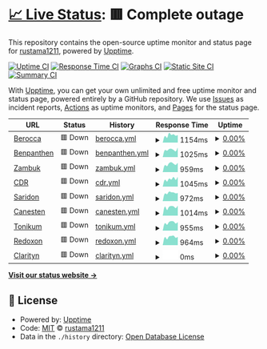 # [📈 Live Status](https://rustama1211.github.io/up): <!--live status--> **🟥 Complete outage**

This repository contains the open-source uptime monitor and status page for [rustama1211](https://rustama1211.github.io/up), powered by [Upptime](https://github.com/upptime/upptime).

[![Uptime CI](https://github.com/rustama1211/up/workflows/Uptime%20CI/badge.svg)](https://github.com/rustama1211/up/actions?query=workflow%3A%22Uptime+CI%22)
[![Response Time CI](https://github.com/rustama1211/up/workflows/Response%20Time%20CI/badge.svg)](https://github.com/rustama1211/up/actions?query=workflow%3A%22Response+Time+CI%22)
[![Graphs CI](https://github.com/rustama1211/up/workflows/Graphs%20CI/badge.svg)](https://github.com/rustama1211/up/actions?query=workflow%3A%22Graphs+CI%22)
[![Static Site CI](https://github.com/rustama1211/up/workflows/Static%20Site%20CI/badge.svg)](https://github.com/rustama1211/up/actions?query=workflow%3A%22Static+Site+CI%22)
[![Summary CI](https://github.com/rustama1211/up/workflows/Summary%20CI/badge.svg)](https://github.com/rustama1211/up/actions?query=workflow%3A%22Summary+CI%22)

With [Upptime](https://upptime.js.org), you can get your own unlimited and free uptime monitor and status page, powered entirely by a GitHub repository. We use [Issues](https://github.com/rustama1211/up/issues) as incident reports, [Actions](https://github.com/rustama1211/up/actions) as uptime monitors, and [Pages](https://rustama1211.github.io/up) for the status page.

<!--start: status pages-->
<!-- This summary is generated by Upptime (https://github.com/upptime/upptime) -->
<!-- Do not edit this manually, your changes will be overwritten -->
<!-- prettier-ignore -->
| URL | Status | History | Response Time | Uptime |
| --- | ------ | ------- | ------------- | ------ |
| <img alt="" src="https://icons.duckduckgo.com/ip3/berocca.co.id.ico" height="13"> [Berocca](https://berocca.co.id) | 🟥 Down | [berocca.yml](https://github.com/rustama1211/up/commits/HEAD/history/berocca.yml) | <details><summary><img alt="Response time graph" src="./graphs/berocca/response-time-week.png" height="20"> 1154ms</summary><br><a href="https://statuses.otesuto.com/history/berocca"><img alt="Response time 882" src="https://img.shields.io/endpoint?url=https%3A%2F%2Fraw.githubusercontent.com%2Frustama1211%2Fup%2FHEAD%2Fapi%2Fberocca%2Fresponse-time.json"></a><br><a href="https://statuses.otesuto.com/history/berocca"><img alt="24-hour response time 1191" src="https://img.shields.io/endpoint?url=https%3A%2F%2Fraw.githubusercontent.com%2Frustama1211%2Fup%2FHEAD%2Fapi%2Fberocca%2Fresponse-time-day.json"></a><br><a href="https://statuses.otesuto.com/history/berocca"><img alt="7-day response time 1154" src="https://img.shields.io/endpoint?url=https%3A%2F%2Fraw.githubusercontent.com%2Frustama1211%2Fup%2FHEAD%2Fapi%2Fberocca%2Fresponse-time-week.json"></a><br><a href="https://statuses.otesuto.com/history/berocca"><img alt="30-day response time 1020" src="https://img.shields.io/endpoint?url=https%3A%2F%2Fraw.githubusercontent.com%2Frustama1211%2Fup%2FHEAD%2Fapi%2Fberocca%2Fresponse-time-month.json"></a><br><a href="https://statuses.otesuto.com/history/berocca"><img alt="1-year response time 902" src="https://img.shields.io/endpoint?url=https%3A%2F%2Fraw.githubusercontent.com%2Frustama1211%2Fup%2FHEAD%2Fapi%2Fberocca%2Fresponse-time-year.json"></a></details> | <details><summary><a href="https://statuses.otesuto.com/history/berocca">0.00%</a></summary><a href="https://statuses.otesuto.com/history/berocca"><img alt="All-time uptime 78.11%" src="https://img.shields.io/endpoint?url=https%3A%2F%2Fraw.githubusercontent.com%2Frustama1211%2Fup%2FHEAD%2Fapi%2Fberocca%2Fuptime.json"></a><br><a href="https://statuses.otesuto.com/history/berocca"><img alt="24-hour uptime 0.00%" src="https://img.shields.io/endpoint?url=https%3A%2F%2Fraw.githubusercontent.com%2Frustama1211%2Fup%2FHEAD%2Fapi%2Fberocca%2Fuptime-day.json"></a><br><a href="https://statuses.otesuto.com/history/berocca"><img alt="7-day uptime 0.00%" src="https://img.shields.io/endpoint?url=https%3A%2F%2Fraw.githubusercontent.com%2Frustama1211%2Fup%2FHEAD%2Fapi%2Fberocca%2Fuptime-week.json"></a><br><a href="https://statuses.otesuto.com/history/berocca"><img alt="30-day uptime 7.96%" src="https://img.shields.io/endpoint?url=https%3A%2F%2Fraw.githubusercontent.com%2Frustama1211%2Fup%2FHEAD%2Fapi%2Fberocca%2Fuptime-month.json"></a><br><a href="https://statuses.otesuto.com/history/berocca"><img alt="1-year uptime 63.11%" src="https://img.shields.io/endpoint?url=https%3A%2F%2Fraw.githubusercontent.com%2Frustama1211%2Fup%2FHEAD%2Fapi%2Fberocca%2Fuptime-year.json"></a></details>
| <img alt="" src="https://icons.duckduckgo.com/ip3/bepanthen.co.id.ico" height="13"> [Benpanthen](https://bepanthen.co.id) | 🟥 Down | [benpanthen.yml](https://github.com/rustama1211/up/commits/HEAD/history/benpanthen.yml) | <details><summary><img alt="Response time graph" src="./graphs/benpanthen/response-time-week.png" height="20"> 1025ms</summary><br><a href="https://statuses.otesuto.com/history/benpanthen"><img alt="Response time 930" src="https://img.shields.io/endpoint?url=https%3A%2F%2Fraw.githubusercontent.com%2Frustama1211%2Fup%2FHEAD%2Fapi%2Fbenpanthen%2Fresponse-time.json"></a><br><a href="https://statuses.otesuto.com/history/benpanthen"><img alt="24-hour response time 1309" src="https://img.shields.io/endpoint?url=https%3A%2F%2Fraw.githubusercontent.com%2Frustama1211%2Fup%2FHEAD%2Fapi%2Fbenpanthen%2Fresponse-time-day.json"></a><br><a href="https://statuses.otesuto.com/history/benpanthen"><img alt="7-day response time 1025" src="https://img.shields.io/endpoint?url=https%3A%2F%2Fraw.githubusercontent.com%2Frustama1211%2Fup%2FHEAD%2Fapi%2Fbenpanthen%2Fresponse-time-week.json"></a><br><a href="https://statuses.otesuto.com/history/benpanthen"><img alt="30-day response time 972" src="https://img.shields.io/endpoint?url=https%3A%2F%2Fraw.githubusercontent.com%2Frustama1211%2Fup%2FHEAD%2Fapi%2Fbenpanthen%2Fresponse-time-month.json"></a><br><a href="https://statuses.otesuto.com/history/benpanthen"><img alt="1-year response time 945" src="https://img.shields.io/endpoint?url=https%3A%2F%2Fraw.githubusercontent.com%2Frustama1211%2Fup%2FHEAD%2Fapi%2Fbenpanthen%2Fresponse-time-year.json"></a></details> | <details><summary><a href="https://statuses.otesuto.com/history/benpanthen">0.00%</a></summary><a href="https://statuses.otesuto.com/history/benpanthen"><img alt="All-time uptime 78.11%" src="https://img.shields.io/endpoint?url=https%3A%2F%2Fraw.githubusercontent.com%2Frustama1211%2Fup%2FHEAD%2Fapi%2Fbenpanthen%2Fuptime.json"></a><br><a href="https://statuses.otesuto.com/history/benpanthen"><img alt="24-hour uptime 0.00%" src="https://img.shields.io/endpoint?url=https%3A%2F%2Fraw.githubusercontent.com%2Frustama1211%2Fup%2FHEAD%2Fapi%2Fbenpanthen%2Fuptime-day.json"></a><br><a href="https://statuses.otesuto.com/history/benpanthen"><img alt="7-day uptime 0.00%" src="https://img.shields.io/endpoint?url=https%3A%2F%2Fraw.githubusercontent.com%2Frustama1211%2Fup%2FHEAD%2Fapi%2Fbenpanthen%2Fuptime-week.json"></a><br><a href="https://statuses.otesuto.com/history/benpanthen"><img alt="30-day uptime 7.96%" src="https://img.shields.io/endpoint?url=https%3A%2F%2Fraw.githubusercontent.com%2Frustama1211%2Fup%2FHEAD%2Fapi%2Fbenpanthen%2Fuptime-month.json"></a><br><a href="https://statuses.otesuto.com/history/benpanthen"><img alt="1-year uptime 63.12%" src="https://img.shields.io/endpoint?url=https%3A%2F%2Fraw.githubusercontent.com%2Frustama1211%2Fup%2FHEAD%2Fapi%2Fbenpanthen%2Fuptime-year.json"></a></details>
| <img alt="" src="https://icons.duckduckgo.com/ip3/zambuk.co.id.ico" height="13"> [Zambuk](https://zambuk.co.id) | 🟥 Down | [zambuk.yml](https://github.com/rustama1211/up/commits/HEAD/history/zambuk.yml) | <details><summary><img alt="Response time graph" src="./graphs/zambuk/response-time-week.png" height="20"> 959ms</summary><br><a href="https://statuses.otesuto.com/history/zambuk"><img alt="Response time 1223" src="https://img.shields.io/endpoint?url=https%3A%2F%2Fraw.githubusercontent.com%2Frustama1211%2Fup%2FHEAD%2Fapi%2Fzambuk%2Fresponse-time.json"></a><br><a href="https://statuses.otesuto.com/history/zambuk"><img alt="24-hour response time 1094" src="https://img.shields.io/endpoint?url=https%3A%2F%2Fraw.githubusercontent.com%2Frustama1211%2Fup%2FHEAD%2Fapi%2Fzambuk%2Fresponse-time-day.json"></a><br><a href="https://statuses.otesuto.com/history/zambuk"><img alt="7-day response time 959" src="https://img.shields.io/endpoint?url=https%3A%2F%2Fraw.githubusercontent.com%2Frustama1211%2Fup%2FHEAD%2Fapi%2Fzambuk%2Fresponse-time-week.json"></a><br><a href="https://statuses.otesuto.com/history/zambuk"><img alt="30-day response time 1223" src="https://img.shields.io/endpoint?url=https%3A%2F%2Fraw.githubusercontent.com%2Frustama1211%2Fup%2FHEAD%2Fapi%2Fzambuk%2Fresponse-time-month.json"></a><br><a href="https://statuses.otesuto.com/history/zambuk"><img alt="1-year response time 1236" src="https://img.shields.io/endpoint?url=https%3A%2F%2Fraw.githubusercontent.com%2Frustama1211%2Fup%2FHEAD%2Fapi%2Fzambuk%2Fresponse-time-year.json"></a></details> | <details><summary><a href="https://statuses.otesuto.com/history/zambuk">0.00%</a></summary><a href="https://statuses.otesuto.com/history/zambuk"><img alt="All-time uptime 78.09%" src="https://img.shields.io/endpoint?url=https%3A%2F%2Fraw.githubusercontent.com%2Frustama1211%2Fup%2FHEAD%2Fapi%2Fzambuk%2Fuptime.json"></a><br><a href="https://statuses.otesuto.com/history/zambuk"><img alt="24-hour uptime 0.00%" src="https://img.shields.io/endpoint?url=https%3A%2F%2Fraw.githubusercontent.com%2Frustama1211%2Fup%2FHEAD%2Fapi%2Fzambuk%2Fuptime-day.json"></a><br><a href="https://statuses.otesuto.com/history/zambuk"><img alt="7-day uptime 0.00%" src="https://img.shields.io/endpoint?url=https%3A%2F%2Fraw.githubusercontent.com%2Frustama1211%2Fup%2FHEAD%2Fapi%2Fzambuk%2Fuptime-week.json"></a><br><a href="https://statuses.otesuto.com/history/zambuk"><img alt="30-day uptime 7.96%" src="https://img.shields.io/endpoint?url=https%3A%2F%2Fraw.githubusercontent.com%2Frustama1211%2Fup%2FHEAD%2Fapi%2Fzambuk%2Fuptime-month.json"></a><br><a href="https://statuses.otesuto.com/history/zambuk"><img alt="1-year uptime 63.11%" src="https://img.shields.io/endpoint?url=https%3A%2F%2Fraw.githubusercontent.com%2Frustama1211%2Fup%2FHEAD%2Fapi%2Fzambuk%2Fuptime-year.json"></a></details>
| <img alt="" src="https://icons.duckduckgo.com/ip3/cdr.co.id.ico" height="13"> [CDR](https://cdr.co.id) | 🟥 Down | [cdr.yml](https://github.com/rustama1211/up/commits/HEAD/history/cdr.yml) | <details><summary><img alt="Response time graph" src="./graphs/cdr/response-time-week.png" height="20"> 1045ms</summary><br><a href="https://statuses.otesuto.com/history/cdr"><img alt="Response time 908" src="https://img.shields.io/endpoint?url=https%3A%2F%2Fraw.githubusercontent.com%2Frustama1211%2Fup%2FHEAD%2Fapi%2Fcdr%2Fresponse-time.json"></a><br><a href="https://statuses.otesuto.com/history/cdr"><img alt="24-hour response time 1336" src="https://img.shields.io/endpoint?url=https%3A%2F%2Fraw.githubusercontent.com%2Frustama1211%2Fup%2FHEAD%2Fapi%2Fcdr%2Fresponse-time-day.json"></a><br><a href="https://statuses.otesuto.com/history/cdr"><img alt="7-day response time 1045" src="https://img.shields.io/endpoint?url=https%3A%2F%2Fraw.githubusercontent.com%2Frustama1211%2Fup%2FHEAD%2Fapi%2Fcdr%2Fresponse-time-week.json"></a><br><a href="https://statuses.otesuto.com/history/cdr"><img alt="30-day response time 1075" src="https://img.shields.io/endpoint?url=https%3A%2F%2Fraw.githubusercontent.com%2Frustama1211%2Fup%2FHEAD%2Fapi%2Fcdr%2Fresponse-time-month.json"></a><br><a href="https://statuses.otesuto.com/history/cdr"><img alt="1-year response time 921" src="https://img.shields.io/endpoint?url=https%3A%2F%2Fraw.githubusercontent.com%2Frustama1211%2Fup%2FHEAD%2Fapi%2Fcdr%2Fresponse-time-year.json"></a></details> | <details><summary><a href="https://statuses.otesuto.com/history/cdr">0.00%</a></summary><a href="https://statuses.otesuto.com/history/cdr"><img alt="All-time uptime 78.11%" src="https://img.shields.io/endpoint?url=https%3A%2F%2Fraw.githubusercontent.com%2Frustama1211%2Fup%2FHEAD%2Fapi%2Fcdr%2Fuptime.json"></a><br><a href="https://statuses.otesuto.com/history/cdr"><img alt="24-hour uptime 0.00%" src="https://img.shields.io/endpoint?url=https%3A%2F%2Fraw.githubusercontent.com%2Frustama1211%2Fup%2FHEAD%2Fapi%2Fcdr%2Fuptime-day.json"></a><br><a href="https://statuses.otesuto.com/history/cdr"><img alt="7-day uptime 0.00%" src="https://img.shields.io/endpoint?url=https%3A%2F%2Fraw.githubusercontent.com%2Frustama1211%2Fup%2FHEAD%2Fapi%2Fcdr%2Fuptime-week.json"></a><br><a href="https://statuses.otesuto.com/history/cdr"><img alt="30-day uptime 7.96%" src="https://img.shields.io/endpoint?url=https%3A%2F%2Fraw.githubusercontent.com%2Frustama1211%2Fup%2FHEAD%2Fapi%2Fcdr%2Fuptime-month.json"></a><br><a href="https://statuses.otesuto.com/history/cdr"><img alt="1-year uptime 63.12%" src="https://img.shields.io/endpoint?url=https%3A%2F%2Fraw.githubusercontent.com%2Frustama1211%2Fup%2FHEAD%2Fapi%2Fcdr%2Fuptime-year.json"></a></details>
| <img alt="" src="https://icons.duckduckgo.com/ip3/saridon.co.id.ico" height="13"> [Saridon](https://saridon.co.id) | 🟥 Down | [saridon.yml](https://github.com/rustama1211/up/commits/HEAD/history/saridon.yml) | <details><summary><img alt="Response time graph" src="./graphs/saridon/response-time-week.png" height="20"> 972ms</summary><br><a href="https://statuses.otesuto.com/history/saridon"><img alt="Response time 859" src="https://img.shields.io/endpoint?url=https%3A%2F%2Fraw.githubusercontent.com%2Frustama1211%2Fup%2FHEAD%2Fapi%2Fsaridon%2Fresponse-time.json"></a><br><a href="https://statuses.otesuto.com/history/saridon"><img alt="24-hour response time 956" src="https://img.shields.io/endpoint?url=https%3A%2F%2Fraw.githubusercontent.com%2Frustama1211%2Fup%2FHEAD%2Fapi%2Fsaridon%2Fresponse-time-day.json"></a><br><a href="https://statuses.otesuto.com/history/saridon"><img alt="7-day response time 972" src="https://img.shields.io/endpoint?url=https%3A%2F%2Fraw.githubusercontent.com%2Frustama1211%2Fup%2FHEAD%2Fapi%2Fsaridon%2Fresponse-time-week.json"></a><br><a href="https://statuses.otesuto.com/history/saridon"><img alt="30-day response time 902" src="https://img.shields.io/endpoint?url=https%3A%2F%2Fraw.githubusercontent.com%2Frustama1211%2Fup%2FHEAD%2Fapi%2Fsaridon%2Fresponse-time-month.json"></a><br><a href="https://statuses.otesuto.com/history/saridon"><img alt="1-year response time 855" src="https://img.shields.io/endpoint?url=https%3A%2F%2Fraw.githubusercontent.com%2Frustama1211%2Fup%2FHEAD%2Fapi%2Fsaridon%2Fresponse-time-year.json"></a></details> | <details><summary><a href="https://statuses.otesuto.com/history/saridon">0.00%</a></summary><a href="https://statuses.otesuto.com/history/saridon"><img alt="All-time uptime 78.11%" src="https://img.shields.io/endpoint?url=https%3A%2F%2Fraw.githubusercontent.com%2Frustama1211%2Fup%2FHEAD%2Fapi%2Fsaridon%2Fuptime.json"></a><br><a href="https://statuses.otesuto.com/history/saridon"><img alt="24-hour uptime 0.00%" src="https://img.shields.io/endpoint?url=https%3A%2F%2Fraw.githubusercontent.com%2Frustama1211%2Fup%2FHEAD%2Fapi%2Fsaridon%2Fuptime-day.json"></a><br><a href="https://statuses.otesuto.com/history/saridon"><img alt="7-day uptime 0.00%" src="https://img.shields.io/endpoint?url=https%3A%2F%2Fraw.githubusercontent.com%2Frustama1211%2Fup%2FHEAD%2Fapi%2Fsaridon%2Fuptime-week.json"></a><br><a href="https://statuses.otesuto.com/history/saridon"><img alt="30-day uptime 7.96%" src="https://img.shields.io/endpoint?url=https%3A%2F%2Fraw.githubusercontent.com%2Frustama1211%2Fup%2FHEAD%2Fapi%2Fsaridon%2Fuptime-month.json"></a><br><a href="https://statuses.otesuto.com/history/saridon"><img alt="1-year uptime 63.12%" src="https://img.shields.io/endpoint?url=https%3A%2F%2Fraw.githubusercontent.com%2Frustama1211%2Fup%2FHEAD%2Fapi%2Fsaridon%2Fuptime-year.json"></a></details>
| <img alt="" src="https://icons.duckduckgo.com/ip3/canesten.co.id.ico" height="13"> [Canesten](https://canesten.co.id) | 🟥 Down | [canesten.yml](https://github.com/rustama1211/up/commits/HEAD/history/canesten.yml) | <details><summary><img alt="Response time graph" src="./graphs/canesten/response-time-week.png" height="20"> 1014ms</summary><br><a href="https://statuses.otesuto.com/history/canesten"><img alt="Response time 1234" src="https://img.shields.io/endpoint?url=https%3A%2F%2Fraw.githubusercontent.com%2Frustama1211%2Fup%2FHEAD%2Fapi%2Fcanesten%2Fresponse-time.json"></a><br><a href="https://statuses.otesuto.com/history/canesten"><img alt="24-hour response time 1167" src="https://img.shields.io/endpoint?url=https%3A%2F%2Fraw.githubusercontent.com%2Frustama1211%2Fup%2FHEAD%2Fapi%2Fcanesten%2Fresponse-time-day.json"></a><br><a href="https://statuses.otesuto.com/history/canesten"><img alt="7-day response time 1014" src="https://img.shields.io/endpoint?url=https%3A%2F%2Fraw.githubusercontent.com%2Frustama1211%2Fup%2FHEAD%2Fapi%2Fcanesten%2Fresponse-time-week.json"></a><br><a href="https://statuses.otesuto.com/history/canesten"><img alt="30-day response time 962" src="https://img.shields.io/endpoint?url=https%3A%2F%2Fraw.githubusercontent.com%2Frustama1211%2Fup%2FHEAD%2Fapi%2Fcanesten%2Fresponse-time-month.json"></a><br><a href="https://statuses.otesuto.com/history/canesten"><img alt="1-year response time 1251" src="https://img.shields.io/endpoint?url=https%3A%2F%2Fraw.githubusercontent.com%2Frustama1211%2Fup%2FHEAD%2Fapi%2Fcanesten%2Fresponse-time-year.json"></a></details> | <details><summary><a href="https://statuses.otesuto.com/history/canesten">0.00%</a></summary><a href="https://statuses.otesuto.com/history/canesten"><img alt="All-time uptime 78.12%" src="https://img.shields.io/endpoint?url=https%3A%2F%2Fraw.githubusercontent.com%2Frustama1211%2Fup%2FHEAD%2Fapi%2Fcanesten%2Fuptime.json"></a><br><a href="https://statuses.otesuto.com/history/canesten"><img alt="24-hour uptime 0.00%" src="https://img.shields.io/endpoint?url=https%3A%2F%2Fraw.githubusercontent.com%2Frustama1211%2Fup%2FHEAD%2Fapi%2Fcanesten%2Fuptime-day.json"></a><br><a href="https://statuses.otesuto.com/history/canesten"><img alt="7-day uptime 0.00%" src="https://img.shields.io/endpoint?url=https%3A%2F%2Fraw.githubusercontent.com%2Frustama1211%2Fup%2FHEAD%2Fapi%2Fcanesten%2Fuptime-week.json"></a><br><a href="https://statuses.otesuto.com/history/canesten"><img alt="30-day uptime 7.96%" src="https://img.shields.io/endpoint?url=https%3A%2F%2Fraw.githubusercontent.com%2Frustama1211%2Fup%2FHEAD%2Fapi%2Fcanesten%2Fuptime-month.json"></a><br><a href="https://statuses.otesuto.com/history/canesten"><img alt="1-year uptime 63.12%" src="https://img.shields.io/endpoint?url=https%3A%2F%2Fraw.githubusercontent.com%2Frustama1211%2Fup%2FHEAD%2Fapi%2Fcanesten%2Fuptime-year.json"></a></details>
| <img alt="" src="https://icons.duckduckgo.com/ip3/tonikum.co.id.ico" height="13"> [Tonikum](https://tonikum.co.id) | 🟥 Down | [tonikum.yml](https://github.com/rustama1211/up/commits/HEAD/history/tonikum.yml) | <details><summary><img alt="Response time graph" src="./graphs/tonikum/response-time-week.png" height="20"> 955ms</summary><br><a href="https://statuses.otesuto.com/history/tonikum"><img alt="Response time 848" src="https://img.shields.io/endpoint?url=https%3A%2F%2Fraw.githubusercontent.com%2Frustama1211%2Fup%2FHEAD%2Fapi%2Ftonikum%2Fresponse-time.json"></a><br><a href="https://statuses.otesuto.com/history/tonikum"><img alt="24-hour response time 994" src="https://img.shields.io/endpoint?url=https%3A%2F%2Fraw.githubusercontent.com%2Frustama1211%2Fup%2FHEAD%2Fapi%2Ftonikum%2Fresponse-time-day.json"></a><br><a href="https://statuses.otesuto.com/history/tonikum"><img alt="7-day response time 955" src="https://img.shields.io/endpoint?url=https%3A%2F%2Fraw.githubusercontent.com%2Frustama1211%2Fup%2FHEAD%2Fapi%2Ftonikum%2Fresponse-time-week.json"></a><br><a href="https://statuses.otesuto.com/history/tonikum"><img alt="30-day response time 1045" src="https://img.shields.io/endpoint?url=https%3A%2F%2Fraw.githubusercontent.com%2Frustama1211%2Fup%2FHEAD%2Fapi%2Ftonikum%2Fresponse-time-month.json"></a><br><a href="https://statuses.otesuto.com/history/tonikum"><img alt="1-year response time 873" src="https://img.shields.io/endpoint?url=https%3A%2F%2Fraw.githubusercontent.com%2Frustama1211%2Fup%2FHEAD%2Fapi%2Ftonikum%2Fresponse-time-year.json"></a></details> | <details><summary><a href="https://statuses.otesuto.com/history/tonikum">0.00%</a></summary><a href="https://statuses.otesuto.com/history/tonikum"><img alt="All-time uptime 78.12%" src="https://img.shields.io/endpoint?url=https%3A%2F%2Fraw.githubusercontent.com%2Frustama1211%2Fup%2FHEAD%2Fapi%2Ftonikum%2Fuptime.json"></a><br><a href="https://statuses.otesuto.com/history/tonikum"><img alt="24-hour uptime 0.00%" src="https://img.shields.io/endpoint?url=https%3A%2F%2Fraw.githubusercontent.com%2Frustama1211%2Fup%2FHEAD%2Fapi%2Ftonikum%2Fuptime-day.json"></a><br><a href="https://statuses.otesuto.com/history/tonikum"><img alt="7-day uptime 0.00%" src="https://img.shields.io/endpoint?url=https%3A%2F%2Fraw.githubusercontent.com%2Frustama1211%2Fup%2FHEAD%2Fapi%2Ftonikum%2Fuptime-week.json"></a><br><a href="https://statuses.otesuto.com/history/tonikum"><img alt="30-day uptime 7.96%" src="https://img.shields.io/endpoint?url=https%3A%2F%2Fraw.githubusercontent.com%2Frustama1211%2Fup%2FHEAD%2Fapi%2Ftonikum%2Fuptime-month.json"></a><br><a href="https://statuses.otesuto.com/history/tonikum"><img alt="1-year uptime 63.12%" src="https://img.shields.io/endpoint?url=https%3A%2F%2Fraw.githubusercontent.com%2Frustama1211%2Fup%2FHEAD%2Fapi%2Ftonikum%2Fuptime-year.json"></a></details>
| <img alt="" src="https://icons.duckduckgo.com/ip3/redoxon.co.id.ico" height="13"> [Redoxon](https://redoxon.co.id) | 🟥 Down | [redoxon.yml](https://github.com/rustama1211/up/commits/HEAD/history/redoxon.yml) | <details><summary><img alt="Response time graph" src="./graphs/redoxon/response-time-week.png" height="20"> 964ms</summary><br><a href="https://statuses.otesuto.com/history/redoxon"><img alt="Response time 869" src="https://img.shields.io/endpoint?url=https%3A%2F%2Fraw.githubusercontent.com%2Frustama1211%2Fup%2FHEAD%2Fapi%2Fredoxon%2Fresponse-time.json"></a><br><a href="https://statuses.otesuto.com/history/redoxon"><img alt="24-hour response time 968" src="https://img.shields.io/endpoint?url=https%3A%2F%2Fraw.githubusercontent.com%2Frustama1211%2Fup%2FHEAD%2Fapi%2Fredoxon%2Fresponse-time-day.json"></a><br><a href="https://statuses.otesuto.com/history/redoxon"><img alt="7-day response time 964" src="https://img.shields.io/endpoint?url=https%3A%2F%2Fraw.githubusercontent.com%2Frustama1211%2Fup%2FHEAD%2Fapi%2Fredoxon%2Fresponse-time-week.json"></a><br><a href="https://statuses.otesuto.com/history/redoxon"><img alt="30-day response time 955" src="https://img.shields.io/endpoint?url=https%3A%2F%2Fraw.githubusercontent.com%2Frustama1211%2Fup%2FHEAD%2Fapi%2Fredoxon%2Fresponse-time-month.json"></a><br><a href="https://statuses.otesuto.com/history/redoxon"><img alt="1-year response time 894" src="https://img.shields.io/endpoint?url=https%3A%2F%2Fraw.githubusercontent.com%2Frustama1211%2Fup%2FHEAD%2Fapi%2Fredoxon%2Fresponse-time-year.json"></a></details> | <details><summary><a href="https://statuses.otesuto.com/history/redoxon">0.00%</a></summary><a href="https://statuses.otesuto.com/history/redoxon"><img alt="All-time uptime 78.12%" src="https://img.shields.io/endpoint?url=https%3A%2F%2Fraw.githubusercontent.com%2Frustama1211%2Fup%2FHEAD%2Fapi%2Fredoxon%2Fuptime.json"></a><br><a href="https://statuses.otesuto.com/history/redoxon"><img alt="24-hour uptime 0.00%" src="https://img.shields.io/endpoint?url=https%3A%2F%2Fraw.githubusercontent.com%2Frustama1211%2Fup%2FHEAD%2Fapi%2Fredoxon%2Fuptime-day.json"></a><br><a href="https://statuses.otesuto.com/history/redoxon"><img alt="7-day uptime 0.00%" src="https://img.shields.io/endpoint?url=https%3A%2F%2Fraw.githubusercontent.com%2Frustama1211%2Fup%2FHEAD%2Fapi%2Fredoxon%2Fuptime-week.json"></a><br><a href="https://statuses.otesuto.com/history/redoxon"><img alt="30-day uptime 7.96%" src="https://img.shields.io/endpoint?url=https%3A%2F%2Fraw.githubusercontent.com%2Frustama1211%2Fup%2FHEAD%2Fapi%2Fredoxon%2Fuptime-month.json"></a><br><a href="https://statuses.otesuto.com/history/redoxon"><img alt="1-year uptime 63.11%" src="https://img.shields.io/endpoint?url=https%3A%2F%2Fraw.githubusercontent.com%2Frustama1211%2Fup%2FHEAD%2Fapi%2Fredoxon%2Fuptime-year.json"></a></details>
| <img alt="" src="https://icons.duckduckgo.com/ip3/clarityn.co.id.ico" height="13"> [Clarityn](https://clarityn.co.id) | 🟥 Down | [clarityn.yml](https://github.com/rustama1211/up/commits/HEAD/history/clarityn.yml) | <details><summary><img alt="Response time graph" src="./graphs/clarityn/response-time-week.png" height="20"> 0ms</summary><br><a href="https://statuses.otesuto.com/history/clarityn"><img alt="Response time 0" src="https://img.shields.io/endpoint?url=https%3A%2F%2Fraw.githubusercontent.com%2Frustama1211%2Fup%2FHEAD%2Fapi%2Fclarityn%2Fresponse-time.json"></a><br><a href="https://statuses.otesuto.com/history/clarityn"><img alt="24-hour response time 0" src="https://img.shields.io/endpoint?url=https%3A%2F%2Fraw.githubusercontent.com%2Frustama1211%2Fup%2FHEAD%2Fapi%2Fclarityn%2Fresponse-time-day.json"></a><br><a href="https://statuses.otesuto.com/history/clarityn"><img alt="7-day response time 0" src="https://img.shields.io/endpoint?url=https%3A%2F%2Fraw.githubusercontent.com%2Frustama1211%2Fup%2FHEAD%2Fapi%2Fclarityn%2Fresponse-time-week.json"></a><br><a href="https://statuses.otesuto.com/history/clarityn"><img alt="30-day response time 0" src="https://img.shields.io/endpoint?url=https%3A%2F%2Fraw.githubusercontent.com%2Frustama1211%2Fup%2FHEAD%2Fapi%2Fclarityn%2Fresponse-time-month.json"></a><br><a href="https://statuses.otesuto.com/history/clarityn"><img alt="1-year response time 0" src="https://img.shields.io/endpoint?url=https%3A%2F%2Fraw.githubusercontent.com%2Frustama1211%2Fup%2FHEAD%2Fapi%2Fclarityn%2Fresponse-time-year.json"></a></details> | <details><summary><a href="https://statuses.otesuto.com/history/clarityn">0.00%</a></summary><a href="https://statuses.otesuto.com/history/clarityn"><img alt="All-time uptime 0.00%" src="https://img.shields.io/endpoint?url=https%3A%2F%2Fraw.githubusercontent.com%2Frustama1211%2Fup%2FHEAD%2Fapi%2Fclarityn%2Fuptime.json"></a><br><a href="https://statuses.otesuto.com/history/clarityn"><img alt="24-hour uptime 0.00%" src="https://img.shields.io/endpoint?url=https%3A%2F%2Fraw.githubusercontent.com%2Frustama1211%2Fup%2FHEAD%2Fapi%2Fclarityn%2Fuptime-day.json"></a><br><a href="https://statuses.otesuto.com/history/clarityn"><img alt="7-day uptime 0.00%" src="https://img.shields.io/endpoint?url=https%3A%2F%2Fraw.githubusercontent.com%2Frustama1211%2Fup%2FHEAD%2Fapi%2Fclarityn%2Fuptime-week.json"></a><br><a href="https://statuses.otesuto.com/history/clarityn"><img alt="30-day uptime 7.96%" src="https://img.shields.io/endpoint?url=https%3A%2F%2Fraw.githubusercontent.com%2Frustama1211%2Fup%2FHEAD%2Fapi%2Fclarityn%2Fuptime-month.json"></a><br><a href="https://statuses.otesuto.com/history/clarityn"><img alt="1-year uptime 0.00%" src="https://img.shields.io/endpoint?url=https%3A%2F%2Fraw.githubusercontent.com%2Frustama1211%2Fup%2FHEAD%2Fapi%2Fclarityn%2Fuptime-year.json"></a></details>

<!--end: status pages-->

[**Visit our status website →**](https://rustama1211.github.io/up)

## 📄 License

- Powered by: [Upptime](https://github.com/upptime/upptime)
- Code: [MIT](./LICENSE) © [rustama1211](https://rustama1211.github.io/up)
- Data in the `./history` directory: [Open Database License](https://opendatacommons.org/licenses/odbl/1-0/)
